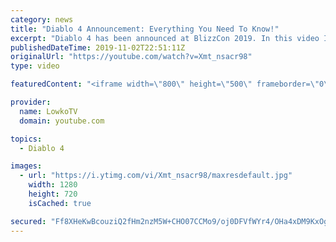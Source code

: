 ```yaml
---
category: news
title: "Diablo 4 Announcement: Everything You Need To Know!"
excerpt: "Diablo 4 has been announced at BlizzCon 2019. In this video I go over everything you need to know about this upcoming Blizzard Entertainment game."
publishedDateTime: 2019-11-02T22:51:11Z
originalUrl: "https://youtube.com/watch?v=Xmt_nsacr98"
type: video

featuredContent: "<iframe width=\"800\" height=\"500\" frameborder=\"0\" src=\"https://www.youtube.com/embed/Xmt_nsacr98\" allow=\"accelerometer; autoplay; encrypted-media; gyroscope; picture-in-picture\" allowfullscreen></iframe>"

provider:
  name: LowkoTV
  domain: youtube.com

topics:
  - Diablo 4

images:
  - url: "https://i.ytimg.com/vi/Xmt_nsacr98/maxresdefault.jpg"
    width: 1280
    height: 720
    isCached: true

secured: "Ff8XHeKwBcouziQ2fHm2nzM5W+CHO07CCMo9/oj0DFVfWYr4/OHa4xDM9KxOgQoDnAxkOyqDqjxTQo4af/qgxD3WEDc1C8BfdIntuhSlXu4gSAhxl8E2M8Ff0wJjta8MDinL+yTuYnmcJfwJODDJONdHbPjVLETvCN4ybFIzxrr7OkFBaiyDJAaoN+oANevoZf4gnyQFWugUxNNN9NJ8/mvjM60oNuirAabEZAEEaybdce50BkeZev/dxyWWmObvrkJmeDM9wdfLhV1fXrj1iP1rbvMCxsgS6F3rCEb+zRSHiVcrbYNbrzHTJqxYZijzZsME0LE9DPTm9B5tVGKPuOkXhs5yKsn/Jsa2vohGpWXteYA/3RhXFRn6zEjigiEq/JKiEPdgOZnp4MiuqMBqgvVpTv2xdfZR0QNARn5ExPa90e99SOH5hAQjFuQpmxEL;b0UYssmrmt0FClGmnlg/Pw=="
---
```


